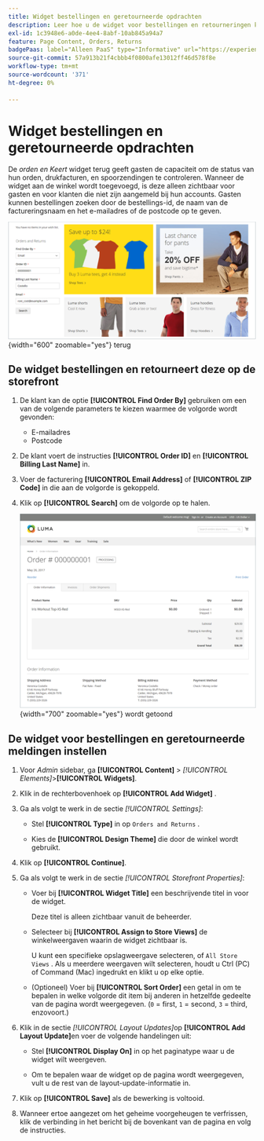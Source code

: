 ```yaml
---
title: Widget bestellingen en geretourneerde opdrachten
description: Leer hoe u de widget voor bestellingen en retourneringen kunt gebruiken om klanten de mogelijkheid te bieden de status van hun bestellingen, facturen afdrukken en verzendingen bij te houden.
exl-id: 1c3948e6-a0de-4ee4-8abf-10ab845a94a7
feature: Page Content, Orders, Returns
badgePaas: label="Alleen PaaS" type="Informative" url="https://experienceleague.adobe.com/nl/docs/commerce/user-guides/product-solutions" tooltip="Is alleen van toepassing op Adobe Commerce op Cloud-projecten (door Adobe beheerde PaaS-infrastructuur) en op projecten in het veld."
source-git-commit: 57a913b21f4cbbb4f0800afe13012ff46d578f8e
workflow-type: tm+mt
source-wordcount: '371'
ht-degree: 0%

---
```


# Widget bestellingen en geretourneerde opdrachten

De _orden en Keert_ widget terug geeft gasten de capaciteit om de status van hun orden, drukfacturen, en spoorzendingen te controleren. Wanneer de widget aan de winkel wordt toegevoegd, is deze alleen zichtbaar voor gasten en voor klanten die niet zijn aangemeld bij hun accounts. Gasten kunnen bestellingen zoeken door de bestellings-id, de naam van de factureringsnaam en het e-mailadres of de postcode op te geven.

![ orden en Keert widget in sidebar op storefront ](./assets/storefront-widget-orders-returns-sidebar.png){width="600" zoomable="yes"} terug

## De widget bestellingen en retourneert deze op de storefront

1. De klant kan de optie **[!UICONTROL Find Order By]** gebruiken om een van de volgende parameters te kiezen waarmee de volgorde wordt gevonden:

   - E-mailadres
   - Postcode

1. De klant voert de instructies **[!UICONTROL Order ID]** en **[!UICONTROL Billing Last Name]** in.

1. Voer de facturering **[!UICONTROL Email Address]** of **[!UICONTROL ZIP Code]** in die aan de volgorde is gekoppeld.

1. Klik op **[!UICONTROL Search]** om de volgorde op te halen.

   ![ informatie van de Orde die in de storefront ](./assets/storefront-widget-orders-returns-view.png){width="700" zoomable="yes"} wordt getoond

## De widget voor bestellingen en geretourneerde meldingen instellen

1. Voor _Admin_ sidebar, ga **[!UICONTROL Content]** > _[!UICONTROL Elements]_>**[!UICONTROL Widgets]**.

1. Klik in de rechterbovenhoek op **[!UICONTROL Add Widget]** .

1. Ga als volgt te werk in de sectie _[!UICONTROL Settings]_:

   - Stel **[!UICONTROL Type]** in op `Orders and Returns` .

   - Kies de **[!UICONTROL Design Theme]** die door de winkel wordt gebruikt.

1. Klik op **[!UICONTROL Continue]**.

1. Ga als volgt te werk in de sectie _[!UICONTROL Storefront Properties]_:

   - Voer bij **[!UICONTROL Widget Title]** een beschrijvende titel in voor de widget.

     Deze titel is alleen zichtbaar vanuit de beheerder.

   - Selecteer bij **[!UICONTROL Assign to Store Views]** de winkelweergaven waarin de widget zichtbaar is.

     U kunt een specifieke opslagweergave selecteren, of `All Store Views` . Als u meerdere weergaven wilt selecteren, houdt u Ctrl (PC) of Command (Mac) ingedrukt en klikt u op elke optie.

   - (Optioneel) Voer bij **[!UICONTROL Sort Order]** een getal in om te bepalen in welke volgorde dit item bij anderen in hetzelfde gedeelte van de pagina wordt weergegeven. (`0` = first, `1` = second, `3` = third, enzovoort.)

1. Klik in de sectie _[!UICONTROL Layout Updates]_&#x200B;op **[!UICONTROL Add Layout Update]**&#x200B;en voer de volgende handelingen uit:

   - Stel **[!UICONTROL Display On]** in op het paginatype waar u de widget wilt weergeven.

   - Om te bepalen waar de widget op de pagina wordt weergegeven, vult u de rest van de layout-update-informatie in.

1. Klik op **[!UICONTROL Save]** als de bewerking is voltooid.

1. Wanneer ertoe aangezet om het geheime voorgeheugen te verfrissen, klik de verbinding in het bericht bij de bovenkant van de pagina en volg de instructies.
